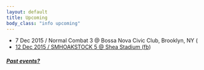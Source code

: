 ```yaml
---
layout: default
title: Upcoming 
body_class: "info upcoming"
---
```

<ul class="classed root">
  <li class="music">7 Dec 2015 / Normal Combat 3 @ Bossa Nova Civic Club, Brooklyn, NY (<a href="https://www.facebook.com/events/514336802080235/">
  <li class="music">12 Dec 2015 / SMHOAKSTOCK 5 @ Shea Stadium (<a href="https://www.facebook.com/events/874688785956908/">fb</a>)</li>
</ul>

<h5><a href="chronology.html">Past events?</a></h5>

